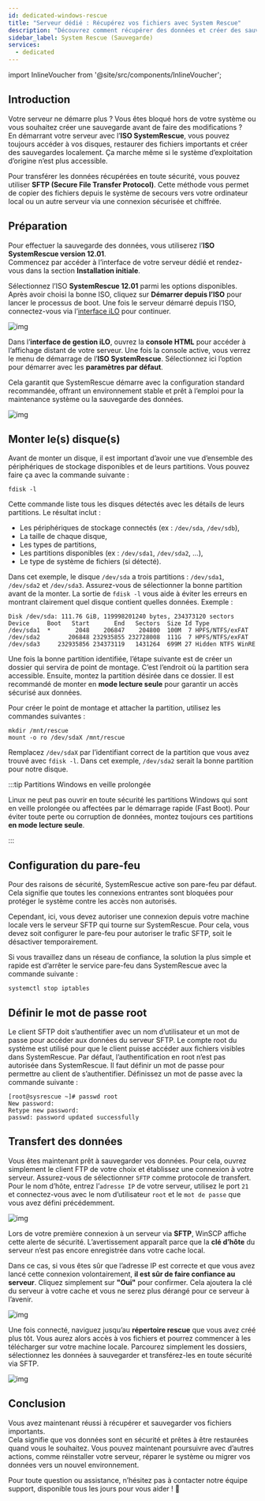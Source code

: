 ```yaml
---
id: dedicated-windows-rescue
title: "Serveur dédié : Récupérez vos fichiers avec System Rescue"
description: "Découvrez comment récupérer des données et créer des sauvegardes depuis un serveur non bootable avec SystemRescue ISO et un transfert de fichiers sécurisé → En savoir plus maintenant"
sidebar_label: System Rescue (Sauvegarde)
services:
  - dedicated
---
```


import InlineVoucher from '@site/src/components/InlineVoucher';

## Introduction

Votre serveur ne démarre plus ? Vous êtes bloqué hors de votre système ou vous souhaitez créer une sauvegarde avant de faire des modifications ?  
En démarrant votre serveur avec l’**ISO SystemRescue**, vous pouvez toujours accéder à vos disques, restaurer des fichiers importants et créer des sauvegardes localement. Ça marche même si le système d’exploitation d’origine n’est plus accessible.

Pour transférer les données récupérées en toute sécurité, vous pouvez utiliser **SFTP (Secure File Transfer Protocol)**. Cette méthode vous permet de copier des fichiers depuis le système de secours vers votre ordinateur local ou un autre serveur via une connexion sécurisée et chiffrée.

<InlineVoucher />

## Préparation

Pour effectuer la sauvegarde des données, vous utiliserez l’**ISO SystemRescue version 12.01**.  
Commencez par accéder à l’interface de votre serveur dédié et rendez-vous dans la section **Installation initiale**.

Sélectionnez l’ISO **SystemRescue 12.01** parmi les options disponibles. Après avoir choisi la bonne ISO, cliquez sur **Démarrer depuis l’ISO** pour lancer le processus de boot. Une fois le serveur démarré depuis l’ISO, connectez-vous via l’[interface iLO](dedicated-ilo.md) pour continuer.

![img](https://screensaver01.zap-hosting.com/index.php/s/L35tCT8zJ4riTko/preview)

Dans l’**interface de gestion iLO**, ouvrez la **console HTML** pour accéder à l’affichage distant de votre serveur. Une fois la console active, vous verrez le menu de démarrage de l’**ISO SystemRescue**. Sélectionnez ici l’option pour démarrer avec les **paramètres par défaut**.

Cela garantit que SystemRescue démarre avec la configuration standard recommandée, offrant un environnement stable et prêt à l’emploi pour la maintenance système ou la sauvegarde des données.

![img](https://screensaver01.zap-hosting.com/index.php/s/gzLJxw9FWZs4AJ7/download)

## Monter le(s) disque(s)

Avant de monter un disque, il est important d’avoir une vue d’ensemble des périphériques de stockage disponibles et de leurs partitions. Vous pouvez faire ça avec la commande suivante :

```
fdisk -l
```

Cette commande liste tous les disques détectés avec les détails de leurs partitions. Le résultat inclut :

- Les périphériques de stockage connectés (ex : `/dev/sda`, `/dev/sdb`),  
- La taille de chaque disque,  
- Les types de partitions,  
- Les partitions disponibles (ex : `/dev/sda1`, `/dev/sda2`, …),  
- Le type de système de fichiers (si détecté).

Dans cet exemple, le disque `/dev/sda` a trois partitions : `/dev/sda1`, `/dev/sda2` et `/dev/sda3`. Assurez-vous de sélectionner la bonne partition avant de la monter. La sortie de `fdisk -l` vous aide à éviter les erreurs en montrant clairement quel disque contient quelles données. Exemple :

```
Disk /dev/sda: 111.76 GiB, 119998201240 bytes, 234373120 sectors
Device     Boot   Start       End   Sectors  Size Id Type
/dev/sda1  *       2048    206847    204800  100M  7 HPFS/NTFS/exFAT
/dev/sda2        206848 232935855 232728008  111G  7 HPFS/NTFS/exFAT
/dev/sda3     232935856 234373119   1431264  699M 27 Hidden NTFS WinRE
```

Une fois la bonne partition identifiée, l’étape suivante est de créer un dossier qui servira de point de montage. C’est l’endroit où la partition sera accessible. Ensuite, montez la partition désirée dans ce dossier. Il est recommandé de monter en **mode lecture seule** pour garantir un accès sécurisé aux données.

Pour créer le point de montage et attacher la partition, utilisez les commandes suivantes :

```
mkdir /mnt/rescue
mount -o ro /dev/sdaX /mnt/rescue
```

Remplacez `/dev/sdaX` par l’identifiant correct de la partition que vous avez trouvé avec `fdisk -l`. Dans cet exemple, `/dev/sda2` serait la bonne partition pour notre disque.

:::tip Partitions Windows en veille prolongée

Linux ne peut pas ouvrir en toute sécurité les partitions Windows qui sont en veille prolongée ou affectées par le démarrage rapide (Fast Boot). Pour éviter toute perte ou corruption de données, montez toujours ces partitions **en mode lecture seule**.

:::

## Configuration du pare-feu

Pour des raisons de sécurité, SystemRescue active son pare-feu par défaut. Cela signifie que toutes les connexions entrantes sont bloquées pour protéger le système contre les accès non autorisés.

Cependant, ici, vous devez autoriser une connexion depuis votre machine locale vers le serveur SFTP qui tourne sur SystemRescue. Pour cela, vous devez soit configurer le pare-feu pour autoriser le trafic SFTP, soit le désactiver temporairement.

Si vous travaillez dans un réseau de confiance, la solution la plus simple et rapide est d’arrêter le service pare-feu dans SystemRescue avec la commande suivante :

```
systemctl stop iptables
```

## Définir le mot de passe root

Le client SFTP doit s’authentifier avec un nom d’utilisateur et un mot de passe pour accéder aux données du serveur SFTP. Le compte root du système est utilisé pour que le client puisse accéder aux fichiers visibles dans SystemRescue. Par défaut, l’authentification en root n’est pas autorisée dans SystemRescue. Il faut définir un mot de passe pour permettre au client de s’authentifier. Définissez un mot de passe avec la commande suivante :

```
[root@sysrescue ~]# passwd root
New password:
Retype new password:
passwd: password updated successfully
```

## Transfert des données

Vous êtes maintenant prêt à sauvegarder vos données. Pour cela, ouvrez simplement le client FTP de votre choix et établissez une connexion à votre serveur. Assurez-vous de sélectionner `SFTP` comme protocole de transfert. Pour le nom d’hôte, entrez l’`adresse IP` de votre serveur, utilisez le port `21` et connectez-vous avec le nom d’utilisateur `root` et le `mot de passe` que vous avez défini précédemment.

![img](https://screensaver01.zap-hosting.com/index.php/s/armZ9db3nXsJW2o/download)

Lors de votre première connexion à un serveur via **SFTP**, WinSCP affiche cette alerte de sécurité. L’avertissement apparaît parce que la **clé d’hôte** du serveur n’est pas encore enregistrée dans votre cache local.

Dans ce cas, si vous êtes sûr que l’adresse IP est correcte et que vous avez lancé cette connexion volontairement, **il est sûr de faire confiance au serveur**. Cliquez simplement sur **"Oui"** pour confirmer. Cela ajoutera la clé du serveur à votre cache et vous ne serez plus dérangé pour ce serveur à l’avenir.

![img](https://screensaver01.zap-hosting.com/index.php/s/y5353jyzky67LxB/preview)

Une fois connecté, naviguez jusqu’au **répertoire rescue** que vous avez créé plus tôt. Vous aurez alors accès à vos fichiers et pourrez commencer à les télécharger sur votre machine locale. Parcourez simplement les dossiers, sélectionnez les données à sauvegarder et transférez-les en toute sécurité via SFTP.

![img](https://screensaver01.zap-hosting.com/index.php/s/QiS4wiTWXx6g8aT/download)

## Conclusion

Vous avez maintenant réussi à récupérer et sauvegarder vos fichiers importants.  
Cela signifie que vos données sont en sécurité et prêtes à être restaurées quand vous le souhaitez. Vous pouvez maintenant poursuivre avec d’autres actions, comme réinstaller votre serveur, réparer le système ou migrer vos données vers un nouvel environnement.

Pour toute question ou assistance, n’hésitez pas à contacter notre équipe support, disponible tous les jours pour vous aider ! 🙂

<InlineVoucher />